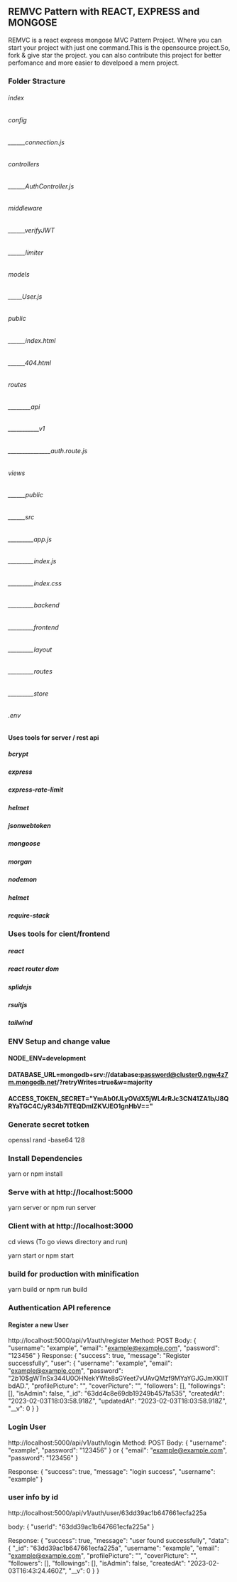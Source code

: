 ## REMVC Pattern with REACT, EXPRESS and MONGOSE
REMVC is a react express mongose MVC Pattern Project. Where you can start your project with just one command.This is the opensource project.So, fork & give star the project. you can also contribute this project for better perfomance and more easier to develpoed a mern project.

### Folder Stracture
###### index
###### config
###### ______connection.js
###### controllers
###### ______AuthController.js
###### middleware
###### ______verifyJWT
###### ______limiter
###### models
###### _____User.js
###### public
###### ______index.html
###### ______404.html
###### routes
###### ________api
###### ___________v1
###### _______________auth.route.js
###### views
###### ______public
###### ______src
###### _________app.js
###### _________index.js
###### _________index.css
###### _________backend
###### _________frontend
###### _________layout
###### _________routes
###### _________store
###### .env

#### Uses tools for server / rest api
##### bcrypt
##### express
##### express-rate-limit
##### helmet
##### jsonwebtoken
##### mongoose
##### morgan
##### nodemon
##### helmet
##### require-stack

### Uses tools for cient/frontend
##### react
##### react router dom
##### splidejs
##### rsuitjs
##### tailwind

### ENV Setup and change value
#### NODE_ENV=development
#### DATABASE_URL=mongodb+srv://database:password@cluster0.ngw4z7m.mongodb.net/?retryWrites=true&w=majority
#### ACCESS_TOKEN_SECRET="YmAb0fJLyOVdX5jWL4rRJc3CN41ZA1b/J8QRYaTGC4C/yR34b7lTEQDmlZKVJEO1gnHbV=="

### Generate secret totken
openssl rand -base64 128

### Install Dependencies
yarn 
or
npm install

### Serve with at http://localhost:5000
yarn server
or
npm run server

### Client with at http://localhost:3000
cd views (To go views directory and run)

yarn start
or
npm start

### build for production with minification
yarn build
or
npm run build

### Authentication API reference

#### Register a new User 
http://localhost:5000/api/v1/auth/register
Method: POST
Body: 
{
  "username": "example",
  "email": "example@example.com",
  "password": "123456"
}
Response: 
{
  "success": true,
  "message": "Register successfully",
  "user": {
    "username": "example",
    "email": "example@example.com",
    "password": "$2b$10$gWTnSx344U0OHNekYWte8sGYeet7vUAvQMzf9MYaYGJGJmXKIITbdAD.",
    "profilePicture": "",
    "coverPicture": "",
    "followers": [],
    "followings": [],
    "isAdmin": false,
    "_id": "63dd4c8e69db19249b457fa535",
    "createdAt": "2023-02-03T18:03:58.918Z",
    "updatedAt": "2023-02-03T18:03:58.918Z",
    "__v": 0
  }
}

### Login User 
http://localhost:5000/api/v1/auth/login
Method: POST
Body: 
{
  "username": "example",
  "password": "123456"
}
or
{
  "email": "example@example.com",
  "password": "123456"
}

Response: 
{
  "success": true,
  "message": "login success",
  "username": "example"
}

### user info by id
http://localhost:5000/api/v1/auth/user/63dd39ac1b647661ecfa225a

body:
{
  "userId": "63dd39ac1b647661ecfa225a"
}

Response:
{
  "success": true,
  "message": "user found successfully",
  "data": {
    "_id": "63dd39ac1b647661ecfa225a",
    "username": "example",
    "email": "example@example.com",
    "profilePicture": "",
    "coverPicture": "",
    "followers": [],
    "followings": [],
    "isAdmin": false,
    "createdAt": "2023-02-03T16:43:24.460Z",
    "__v": 0
  }
}
